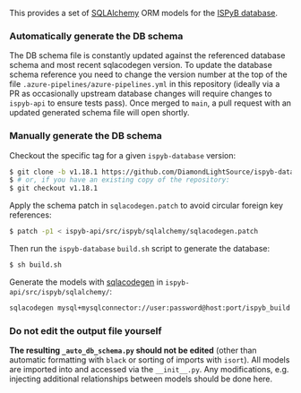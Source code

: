 This provides a set of [SQLAlchemy](https://www.sqlalchemy.org/) ORM models for the
[ISPyB database](https://github.com/DiamondLightSource/ispyb-database/).

### Automatically generate the DB schema

The DB schema file is constantly updated against the referenced database schema
and most recent sqlacodegen version. To update the database schema reference you
need to change the version number at the top of the file
`.azure-pipelines/azure-pipelines.yml` in this repository (ideally via a PR as
occasionally upstream database changes will require changes to `ispyb-api` to
ensure tests pass). Once merged to `main`, a pull request with an updated
generated schema file will open shortly.

### Manually generate the DB schema

Checkout the specific tag for a given `ispyb-database` version:
```bash
$ git clone -b v1.18.1 https://github.com/DiamondLightSource/ispyb-database.git
$ # or, if you have an existing copy of the repository:
$ git checkout v1.18.1
```

Apply the schema patch in `sqlacodegen.patch` to avoid circular foreign key references:
```bash
$ patch -p1 < ispyb-api/src/ispyb/sqlalchemy/sqlacodegen.patch
```

Then run the `ispyb-database` `build.sh` script to generate the database:
```bash
$ sh build.sh
```

Generate the models with [sqlacodegen](https://pypi.org/project/sqlacodegen/)
in `ispyb-api/src/ispyb/sqlalchemy/`:
```bash
sqlacodegen mysql+mysqlconnector://user:password@host:port/ispyb_build --noinflect --nojoined --outfile _auto_db_schema.py
```

### Do not edit the output file yourself

**The resulting `_auto_db_schema.py` should not be edited** (other than automatic
formatting with `black` or sorting of imports with `isort`). All models are imported
into and accessed via the `__init__.py`. Any modifications, e.g. injecting additional
relationships between models should be done here.
